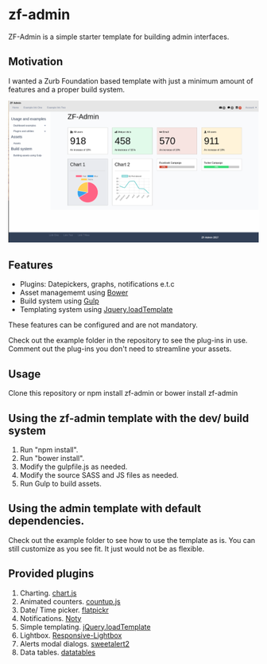 # zf-admin
 ZF-Admin is a simple starter template for building admin interfaces.

## Motivation
I wanted a Zurb Foundation based template with just a minimum amount of features and a proper build system.

![](assets/images/zf-admin-1.png)

## Features
* Plugins: Datepickers, graphs, notifications e.t.c
* Asset managememt using <a href="https://bower.io/">Bower</a>
* Build system using <a href="http://gulpjs.com/">Gulp</a></li>
* Templating system using <a href="https://github.com/codepb/jquery-template"> Jquery.loadTemplate</a></li>

<p>
These features can be configured and are not mandatory.
</p>
<p>
  Check out the example folder in the repository to see the plug-ins in use. Comment out the plug-ins you don't need to streamline your assets.
</p>

## Usage
Clone this repository or
npm install zf-admin or
bower install zf-admin

## Using the zf-admin template with the dev/ build system
1. Run "npm install".
2. Run "bower install".
3. Modify the gulpfile.js as needed.
4. Modify the source SASS and JS files as needed.
5. Run Gulp to build assets.

## Using the admin template with default dependencies.
<p>
Check out the example folder to see how to use the template as is. You can still
customize as you see fit. It just would not be as flexible.
</p>

## Provided plugins
1. Charting. <a href="http://www.chartjs.org/docs/">chart.js</a>
2. Animated counters. <a href="http://inorganik.github.io/countUp.js/">countup.js</a>
3. Date/ Time picker. <a href="https://github.com/chmln/flatpickr">flatpickr</a>
4. Notifications. <a href="https://github.com/needim/noty">Noty</a>
5. Simple templating. <a href="https://github.com/codepb/jquery-template">jQuery.loadTemplate</a>
6. Lightbox. <a href="https://github.com/duncanmcdougall/Responsive-Lightbox">Responsive-Lightbox</a>
7. Alerts modal dialogs. <a href="https://github.com/limonte/sweetalert2">sweetalert2</a>
8. Data tables. <a href="https://datatables.net/">datatables</a>

